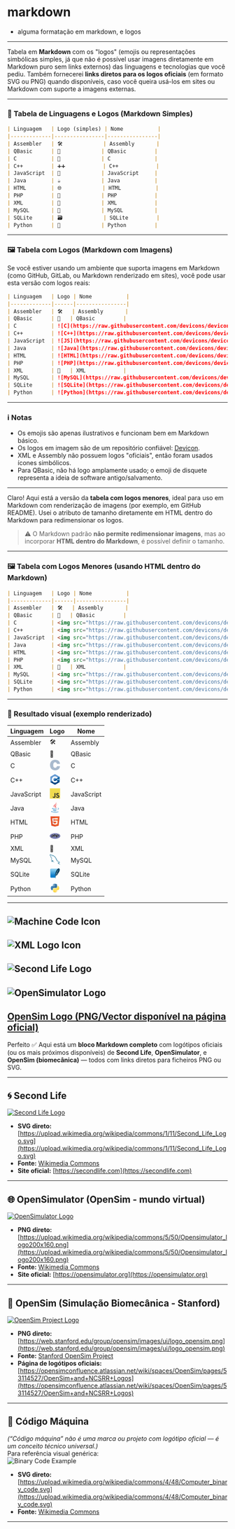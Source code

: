 # markdown
- alguma formatação em markdown, e logos
---
Tabela em **Markdown** com os "logos" (emojis ou representações simbólicas simples, já que não é possível usar imagens diretamente em Markdown puro sem links externos) das linguagens e tecnologias que você pediu. Também fornecerei **links diretos para os logos oficiais** (em formato SVG ou PNG) quando disponíveis, caso você queira usá-los em sites ou Markdown com suporte a imagens externas.

---

### 📄 Tabela de Linguagens e Logos (Markdown Simples)

```markdown
| Linguagem   | Logo (simples) | Nome           |
|-------------|----------------|----------------|
| Assembler   | 🛠️             | Assembly       |
| QBasic      | 💾             | QBasic         |
| C           | 🔵             | C              |
| C++         | ➕➕            | C++            |
| JavaScript  | 📜             | JavaScript     |
| Java        | ☕             | Java           |
| HTML        | 🌐             | HTML           |
| PHP         | 🐘             | PHP            |
| XML         | 🧾             | XML            |
| MySQL       | 🐬             | MySQL          |
| SQLite      | 🗃️             | SQLite         |
| Python      | 🐍             | Python         |
```

---

### 🖼️ Tabela com Logos (Markdown com Imagens)

Se você estiver usando um ambiente que suporta imagens em Markdown (como GitHub, GitLab, ou Markdown renderizado em sites), você pode usar esta versão com logos reais:

```markdown
| Linguagem   | Logo | Nome           |
|-------------|------|----------------|
| Assembler   | 🛠️   | Assembly       |
| QBasic      | 💾   | QBasic         |
| C           | ![C](https://raw.githubusercontent.com/devicons/devicon/master/icons/c/c-original.svg) | C              |
| C++         | ![C++](https://raw.githubusercontent.com/devicons/devicon/master/icons/cplusplus/cplusplus-original.svg) | C++            |
| JavaScript  | ![JS](https://raw.githubusercontent.com/devicons/devicon/master/icons/javascript/javascript-original.svg) | JavaScript     |
| Java        | ![Java](https://raw.githubusercontent.com/devicons/devicon/master/icons/java/java-original.svg) | Java           |
| HTML        | ![HTML](https://raw.githubusercontent.com/devicons/devicon/master/icons/html5/html5-original.svg) | HTML           |
| PHP         | ![PHP](https://raw.githubusercontent.com/devicons/devicon/master/icons/php/php-original.svg) | PHP            |
| XML         | 🧾   | XML            |
| MySQL       | ![MySQL](https://raw.githubusercontent.com/devicons/devicon/master/icons/mysql/mysql-original.svg) | MySQL          |
| SQLite      | ![SQLite](https://raw.githubusercontent.com/devicons/devicon/master/icons/sqlite/sqlite-original.svg) | SQLite         |
| Python      | ![Python](https://raw.githubusercontent.com/devicons/devicon/master/icons/python/python-original.svg) | Python         |
```

---

### ℹ️ Notas

* Os emojis são apenas ilustrativos e funcionam bem em Markdown básico.
* Os logos em imagem são de um repositório confiável: [Devicon](https://github.com/devicons/devicon).
* XML e Assembly não possuem logos "oficiais", então foram usados ícones simbólicos.
* Para QBasic, não há logo amplamente usado; o emoji de disquete representa a ideia de software antigo/salvamento.
---
Claro! Aqui está a versão da **tabela com logos menores**, ideal para uso em Markdown com renderização de imagens (por exemplo, em GitHub README). Usei o atributo de tamanho diretamente em HTML dentro do Markdown para redimensionar os logos.

> ⚠️ O Markdown padrão **não permite redimensionar imagens**, mas ao incorporar **HTML dentro do Markdown**, é possível definir o tamanho.

---

### 🖼️ Tabela com Logos Menores (usando HTML dentro do Markdown)

```markdown
| Linguagem   | Logo | Nome           |
|-------------|------|----------------|
| Assembler   | 🛠️   | Assembly       |
| QBasic      | 💾   | QBasic         |
| C           | <img src="https://raw.githubusercontent.com/devicons/devicon/master/icons/c/c-original.svg" width="24"/> | C              |
| C++         | <img src="https://raw.githubusercontent.com/devicons/devicon/master/icons/cplusplus/cplusplus-original.svg" width="24"/> | C++            |
| JavaScript  | <img src="https://raw.githubusercontent.com/devicons/devicon/master/icons/javascript/javascript-original.svg" width="24"/> | JavaScript     |
| Java        | <img src="https://raw.githubusercontent.com/devicons/devicon/master/icons/java/java-original.svg" width="24"/> | Java           |
| HTML        | <img src="https://raw.githubusercontent.com/devicons/devicon/master/icons/html5/html5-original.svg" width="24"/> | HTML           |
| PHP         | <img src="https://raw.githubusercontent.com/devicons/devicon/master/icons/php/php-original.svg" width="24"/> | PHP            |
| XML         | 🧾   | XML            |
| MySQL       | <img src="https://raw.githubusercontent.com/devicons/devicon/master/icons/mysql/mysql-original.svg" width="24"/> | MySQL          |
| SQLite      | <img src="https://raw.githubusercontent.com/devicons/devicon/master/icons/sqlite/sqlite-original.svg" width="24"/> | SQLite         |
| Python      | <img src="https://raw.githubusercontent.com/devicons/devicon/master/icons/python/python-original.svg" width="24"/> | Python         |
```

---

### 📎 Resultado visual (exemplo renderizado)

| Linguagem  | Logo                                                                                                                       | Nome       |
| ---------- | -------------------------------------------------------------------------------------------------------------------------- | ---------- |
| Assembler  | 🛠️                                                                                                                        | Assembly   |
| QBasic     | 💾                                                                                                                         | QBasic     |
| C          | <img src="https://raw.githubusercontent.com/devicons/devicon/master/icons/c/c-original.svg" width="24"/>                   | C          |
| C++        | <img src="https://raw.githubusercontent.com/devicons/devicon/master/icons/cplusplus/cplusplus-original.svg" width="24"/>   | C++        |
| JavaScript | <img src="https://raw.githubusercontent.com/devicons/devicon/master/icons/javascript/javascript-original.svg" width="24"/> | JavaScript |
| Java       | <img src="https://raw.githubusercontent.com/devicons/devicon/master/icons/java/java-original.svg" width="24"/>             | Java       |
| HTML       | <img src="https://raw.githubusercontent.com/devicons/devicon/master/icons/html5/html5-original.svg" width="24"/>           | HTML       |
| PHP        | <img src="https://raw.githubusercontent.com/devicons/devicon/master/icons/php/php-original.svg" width="24"/>               | PHP        |
| XML        | 🧾                                                                                                                         | XML        |
| MySQL      | <img src="https://raw.githubusercontent.com/devicons/devicon/master/icons/mysql/mysql-original.svg" width="24"/>           | MySQL      |
| SQLite     | <img src="https://raw.githubusercontent.com/devicons/devicon/master/icons/sqlite/sqlite-original.svg" width="24"/>         | SQLite     |
| Python     | <img src="https://raw.githubusercontent.com/devicons/devicon/master/icons/python/python-original.svg" width="24"/>         | Python     |

---
![Machine Code Icon](https://static.thenounproject.com/png/machine-code-icon-1706949-512.png)
---
![XML Logo Icon](https://hexmos.com/freedevtools/png_icons/xml/xml-plain/png_512px/xml-plain_png_512px.png)
---
![Second Life Logo](https://upload.wikimedia.org/wikipedia/commons/3/3f/Second_Life_Logo.svg)
---
![OpenSimulator Logo](https://upload.wikimedia.org/wikipedia/commons/2/24/Opensimulator_logo200x160.png)
---
[OpenSim Logo (PNG/Vector disponível na página oficial)](https://opensimconfluence.atlassian.net/wiki/spaces/OpenSim/pages/53114527/OpenSim+and+NCSRR+Logos)
---
Perfeito ✅ Aqui está um **bloco Markdown completo** com logótipos oficiais (ou os mais próximos disponíveis) de **Second Life**, **OpenSimulator**, e **OpenSim (biomecânica)** — todos com links diretos para ficheiros PNG ou SVG.

---



## 🌀 Second Life
[![Second Life Logo](https://upload.wikimedia.org/wikipedia/commons/1/11/Second_Life_Logo.svg)](https://secondlife.com)

- **SVG direto:** [https://upload.wikimedia.org/wikipedia/commons/1/11/Second_Life_Logo.svg](https://upload.wikimedia.org/wikipedia/commons/1/11/Second_Life_Logo.svg)
- **Fonte:** [Wikimedia Commons](https://commons.wikimedia.org/wiki/File:Second_Life_Logo.svg)
- **Site oficial:** [https://secondlife.com](https://secondlife.com)

---

## 🌐 OpenSimulator (OpenSim - mundo virtual)
[![OpenSimulator Logo](https://upload.wikimedia.org/wikipedia/commons/5/50/Opensimulator_logo200x160.png)](https://opensimulator.org)

- **PNG direto:** [https://upload.wikimedia.org/wikipedia/commons/5/50/Opensimulator_logo200x160.png](https://upload.wikimedia.org/wikipedia/commons/5/50/Opensimulator_logo200x160.png)
- **Fonte:** [Wikimedia Commons](https://commons.wikimedia.org/wiki/File:Opensimulator_logo200x160.png)
- **Site oficial:** [https://opensimulator.org](https://opensimulator.org)

---

## 🧠 OpenSim (Simulação Biomecânica - Stanford)
[![OpenSim Project Logo](https://web.stanford.edu/group/opensim/images/ui/logo_opensim.png)](https://simtk.org/projects/opensim)

- **PNG direto:** [https://web.stanford.edu/group/opensim/images/ui/logo_opensim.png](https://web.stanford.edu/group/opensim/images/ui/logo_opensim.png)
- **Fonte:** [Stanford OpenSim Project](https://simtk.org/projects/opensim)
- **Página de logótipos oficiais:** [https://opensimconfluence.atlassian.net/wiki/spaces/OpenSim/pages/53114527/OpenSim+and+NCSRR+Logos](https://opensimconfluence.atlassian.net/wiki/spaces/OpenSim/pages/53114527/OpenSim+and+NCSRR+Logos)

---

## 💾 Código Máquina
*(“Código máquina” não é uma marca ou projeto com logótipo oficial — é um conceito técnico universal.)*  
Para referência visual genérica:  
![Binary Code Example](https://upload.wikimedia.org/wikipedia/commons/4/48/Computer_binary_code.svg)

- **SVG direto:** [https://upload.wikimedia.org/wikipedia/commons/4/48/Computer_binary_code.svg](https://upload.wikimedia.org/wikipedia/commons/4/48/Computer_binary_code.svg)
- **Fonte:** [Wikimedia Commons](https://commons.wikimedia.org/wiki/File:Computer_binary_code.svg)

---








